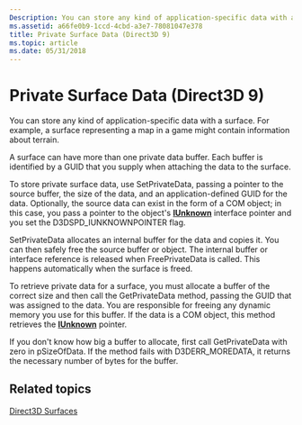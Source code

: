 ```yaml
---
Description: You can store any kind of application-specific data with a surface. For example, a surface representing a map in a game might contain information about terrain.
ms.assetid: a66fe0b9-1ccd-4cbd-a3e7-78081047e378
title: Private Surface Data (Direct3D 9)
ms.topic: article
ms.date: 05/31/2018
---
```


# Private Surface Data (Direct3D 9)

You can store any kind of application-specific data with a surface. For example, a surface representing a map in a game might contain information about terrain.

A surface can have more than one private data buffer. Each buffer is identified by a GUID that you supply when attaching the data to the surface.

To store private surface data, use SetPrivateData, passing a pointer to the source buffer, the size of the data, and an application-defined GUID for the data. Optionally, the source data can exist in the form of a COM object; in this case, you pass a pointer to the object's [**IUnknown**](/windows/win32/api/unknwn/nn-unknwn-iunknown) interface pointer and you set the D3DSPD\_IUNKNOWNPOINTER flag.

SetPrivateData allocates an internal buffer for the data and copies it. You can then safely free the source buffer or object. The internal buffer or interface reference is released when FreePrivateData is called. This happens automatically when the surface is freed.

To retrieve private data for a surface, you must allocate a buffer of the correct size and then call the GetPrivateData method, passing the GUID that was assigned to the data. You are responsible for freeing any dynamic memory you use for this buffer. If the data is a COM object, this method retrieves the [**IUnknown**](/windows/win32/api/unknwn/nn-unknwn-iunknown) pointer.

If you don't know how big a buffer to allocate, first call GetPrivateData with zero in pSizeOfData. If the method fails with D3DERR\_MOREDATA, it returns the necessary number of bytes for the buffer.

## Related topics

<dl> <dt>

[Direct3D Surfaces](direct3d-surfaces.md)
</dt> </dl>

 

 
